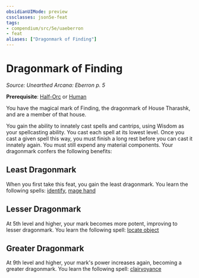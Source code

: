 ```yaml
---
obsidianUIMode: preview
cssclasses: json5e-feat
tags:
- compendium/src/5e/uaeberron
- feat
aliases: ["Dragonmark of Finding"]
---
```

# Dragonmark of Finding
*Source: Unearthed Arcana: Eberron p. 5*  

**Prerequisite**: [Half-Orc](/Systems/5e/races/half-orc.md) or [Human](/Systems/5e/races/human.md)

You have the magical mark of Finding, the dragonmark of House Tharashk, and are a member of that house.

You gain the ability to innately cast spells and cantrips, using Wisdom as your spellcasting ability. You cast each spell at its lowest level. Once you cast a given spell this way, you must finish a long rest before you can cast it innately again. You must still expend any material components. Your dragonmark confers the following benefits:

## Least Dragonmark

When you first take this feat, you gain the least dragonmark. You learn the following spells: [identify](/Systems/5e/spells/identify.md), [mage hand](/Systems/5e/spells/mage-hand.md)

## Lesser Dragonmark

At 5th level and higher, your mark becomes more potent, improving to lesser dragonmark. You learn the following spell: [locate object](/Systems/5e/spells/locate-object.md)

## Greater Dragonmark

At 9th level and higher, your mark's power increases again, becoming a greater dragonmark. You learn the following spell: [clairvoyance](/Systems/5e/spells/clairvoyance.md)
